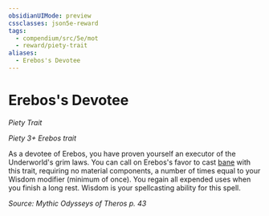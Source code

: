 ```yaml
---
obsidianUIMode: preview
cssclasses: json5e-reward
tags:
  - compendium/src/5e/mot
  - reward/piety-trait
aliases:
  - Erebos's Devotee
---
```

# Erebos's Devotee
*Piety Trait*  

*Piety 3+ Erebos trait*

As a devotee of Erebos, you have proven yourself an executor of the Underworld's grim laws. You can call on Erebos's favor to cast [bane](2-Mechanics/CLI/spells/bane.md) with this trait, requiring no material components, a number of times equal to your Wisdom modifier (minimum of once). You regain all expended uses when you finish a long rest. Wisdom is your spellcasting ability for this spell.

*Source: Mythic Odysseys of Theros p. 43*